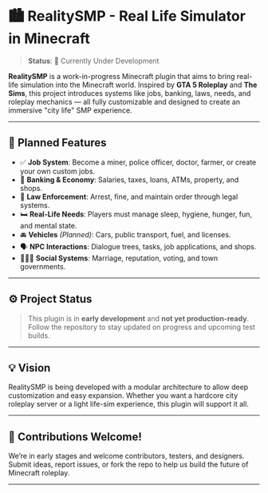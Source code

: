 
# 🏙️ RealitySMP - Real Life Simulator in Minecraft

> **Status**: 🚧 Currently Under Development

**RealitySMP** is a work-in-progress Minecraft plugin that aims to bring real-life simulation into the Minecraft world. Inspired by **GTA 5 Roleplay** and **The Sims**, this project introduces systems like jobs, banking, laws, needs, and roleplay mechanics — all fully customizable and designed to create an immersive "city life" SMP experience.

---

## 🌟 Planned Features

* ✅ **Job System**: Become a miner, police officer, doctor, farmer, or create your own custom jobs.
* 🏦 **Banking & Economy**: Salaries, taxes, loans, ATMs, property, and shops.
* 🚓 **Law Enforcement**: Arrest, fine, and maintain order through legal systems.
* 🛏️ **Real-Life Needs**: Players must manage sleep, hygiene, hunger, fun, and mental state.
* 🚘 **Vehicles** *(Planned)*: Cars, public transport, fuel, and licenses.
* 🗣️ **NPC Interactions**: Dialogue trees, tasks, job applications, and shops.
* 🧑‍🤝‍🧑 **Social Systems**: Marriage, reputation, voting, and town governments.

---

## ⚙️ Project Status

> This plugin is in **early development** and **not yet production-ready**.
> Follow the repository to stay updated on progress and upcoming test builds.

---

## 💡 Vision

RealitySMP is being developed with a modular architecture to allow deep customization and easy expansion. Whether you want a hardcore city roleplay server or a light life-sim experience, this plugin will support it all.

---

## 🧪 Contributions Welcome!

We’re in early stages and welcome contributors, testers, and designers. Submit ideas, report issues, or fork the repo to help us build the future of Minecraft roleplay.

---
